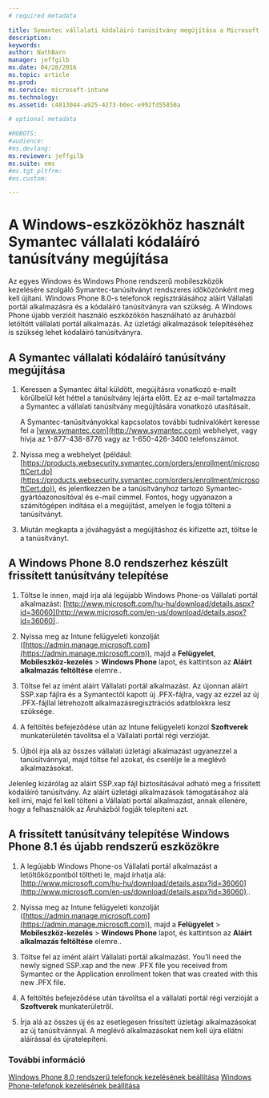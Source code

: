 ```yaml
---
# required metadata

title: Symantec vállalati kódaláíró tanúsítvány megújítása a Microsoft Intune-nal való használatra | Microsoft Intune
description:
keywords:
author: NathBarn
manager: jeffgilb
ms.date: 04/28/2016
ms.topic: article
ms.prod:
ms.service: microsoft-intune
ms.technology:
ms.assetid: c4813044-a925-4273-b0ec-e992fd55850a

# optional metadata

#ROBOTS:
#audience:
#ms.devlang:
ms.reviewer: jeffgilb
ms.suite: ems
#ms.tgt_pltfrm:
#ms.custom:

---
```


# A Windows-eszközökhöz használt Symantec vállalati kódaláíró tanúsítvány megújítása

Az egyes Windows és Windows Phone rendszerű mobileszközök kezelésére szolgáló Symantec-tanúsítványt rendszeres időközönként meg kell újítani. Windows Phone 8.0-s telefonok regisztrálásához aláírt Vállalati portál alkalmazásra és a kódaláíró tanúsítványra van szükség. A Windows Phone újabb verzióit használó eszközökön használható az áruházból letöltött vállalati portál alkalmazás. Az üzletági alkalmazások telepítéséhez is szükség lehet kódaláíró tanúsítványra.

## A Symantec vállalati kódaláíró tanúsítvány megújítása

1.  Keressen a Symantec által küldött, megújításra vonatkozó e-mailt körülbelül két héttel a tanúsítvány lejárta előtt. Ez az e-mail tartalmazza a Symantec a vállalati tanúsítvány megújítására vonatkozó utasításait.

    A Symantec-tanúsítványokkal kapcsolatos további tudnivalókért keresse fel a [www.symantec.com](http://www.symantec.com) webhelyet, vagy hívja az 1-877-438-8776 vagy az 1-650-426-3400 telefonszámot.

2.  Nyissa meg a webhelyet (például: [https://products.websecurity.symantec.com/orders/enrollment/microsoftCert.do](https://products.websecurity.symantec.com/orders/enrollment/microsoftCert.do)), és jelentkezzen be a tanúsítványhoz tartozó Symantec-gyártóazonosítóval és e-mail címmel. Fontos, hogy ugyanazon a számítógépen indítása el a megújítást, amelyen le fogja tölteni a tanúsítványt.

3.  Miután megkapta a jóváhagyást a megújításhoz és kifizette azt, töltse le a tanúsítványt.

## A Windows Phone 8.0 rendszerhez készült frissített tanúsítvány telepítése

1.  Töltse le innen, majd írja alá legújabb Windows Phone-os Vállalati portál alkalmazást: [http://www.microsoft.com/hu-hu/download/details.aspx?id=36060](http://www.microsoft.com/en-us/download/details.aspx?id=36060)..

2.  Nyissa meg az Intune felügyeleti konzolját ([https://admin.manage.microsoft.com](https://admin.manage.microsoft.com)), majd a **Felügyelet**, **Mobileszköz-kezelés** &gt; **Windows Phone** lapot, és kattintson az **Aláírt alkalmazás feltöltése** elemre..

3.  Töltse fel az imént aláírt Vállalati portál alkalmazást. Az újonnan aláírt SSP.xap fájlra és a Symantectől kapott új .PFX-fájlra, vagy az ezzel az új .PFX-fájllal létrehozott alkalmazásregisztrációs adatblokkra lesz szüksége.

4.  A feltöltés befejeződése után az Intune felügyeleti konzol **Szoftverek** munkaterületén távolítsa el a Vállalati portál régi verzióját.

5.  Újból írja alá az összes vállalati üzletági alkalmazást ugyanezzel a tanúsítvánnyal, majd töltse fel azokat, és cserélje le a meglévő alkalmazásokat.

Jelenleg kizárólag az aláírt SSP.xap fájl biztosításával adható meg a frissített kódaláíró tanúsítvány. Az aláírt üzletági alkalmazások támogatásához alá kell írni, majd fel kell tölteni a Vállalati portál alkalmazást, annak ellenére, hogy a felhasználók az Áruházból fogják telepíteni azt.

## A frissített tanúsítvány telepítése Windows Phone 8.1 és újabb rendszerű eszközökre

1.  A legújabb Windows Phone-os Vállalati portál alkalmazást a letöltőközpontból töltheti le, majd írhatja alá: [http://www.microsoft.com/hu-hu/download/details.aspx?id=36060](http://www.microsoft.com/en-us/download/details.aspx?id=36060)..

2.  Nyissa meg az Intune felügyeleti konzolját ([https://admin.manage.microsoft.com](https://admin.manage.microsoft.com)), majd a **Felügyelet** &gt; **Mobileszköz-kezelés** &gt; **Windows Phone** lapot, és kattintson az **Aláírt alkalmazás feltöltése** elemre..

3.  Töltse fel az imént aláírt Vállalati portál alkalmazást. You’ll need the newly signed SSP.xap and the new .PFX file you received from Symantec or the Application enrollment token that was created with this new .PFX file.

4.  A feltöltés befejeződése után távolítsa el a vállalati portál régi verzióját a **Szoftverek**  munkaterületről.

5.  Írja alá az összes új és az esetlegesen frissített üzletági alkalmazásokat az új tanúsítvánnyal. A meglévő alkalmazásokat nem kell újra ellátni aláírással és újratelepíteni.


### További információ
[Windows Phone 8.0 rendszerű telefonok kezelésének beállítása](set-up-windows-phone-8.0-management-with-microsoft-intune.md)
[Windows Phone-telefonok kezelésének beállítása](set-up-windows-phone-management-with-microsoft-intune.md)


<!--HONumber=May16_HO1-->


